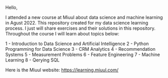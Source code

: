 Hello,

I attended a new course at Miuul about data science and machine learning in Agust 2022. This repository created for my data science learning process. I just will share exercises and their solutions in this repository. Throughout the course I will learn about topics below:

1 - Introduction to Data Science and Artificial Intelligence
2 - Python Programming for Data Science
3 - CRM Analytics
4 - Recommendation Systems
5 - Measurement Problems
6 - Feature Engineering
7 - Machine Learning
8 - Qerying SQL


Here is the Miuul website: https://learning.miuul.com/
